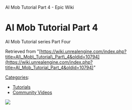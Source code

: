 AI Mob Tutorial Part 4 - Epic Wiki                    

AI Mob Tutorial Part 4
======================

AI Mob Tutorial series Part Four

Retrieved from "[https://wiki.unrealengine.com/index.php?title=AI\_Mob\_Tutorial\_Part\_4&oldid=10794](https://wiki.unrealengine.com/index.php?title=AI_Mob_Tutorial_Part_4&oldid=10794)"

[Categories](/Special:Categories "Special:Categories"):

*   [Tutorials](/Category:Tutorials "Category:Tutorials")
*   [Community Videos](/Category:Community_Videos "Category:Community Videos")

  ![](https://tracking.unrealengine.com/track.png)